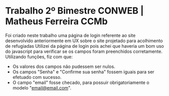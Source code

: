 # Trabalho 2º Bimestre CONWEB | Matheus Ferreira CCMb

Foi criado neste trabalho uma página de login referente ao site desenvolvido anteriormente em UX sobre o site projetado para acolhimento de refugiadas
Utilizei da página de login pois achei que haveria um bom uso do javascript para verificar se os campos foram preenchidos corretamente. Utilizando funções, fiz com que:

* Os valores dos campos não pudessem ser nulos.
* Os campos "Senha" e "Confirme sua senha" fossem iguais para ser efetuado com sucesso.
* O campo "email" fosse checado, para possuir obrigatoriamente o modelo "email@email.com".

